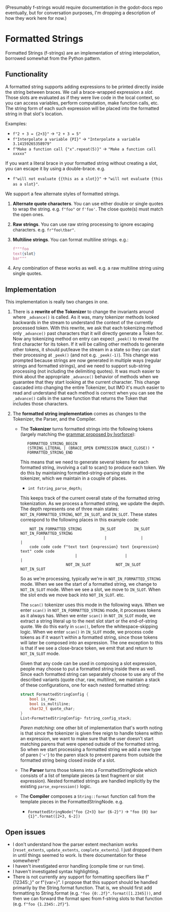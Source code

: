 (Presumably f-strings would require documentation in the godot-docs repo eventually, but for
conversation purposes, I'm dropping a description of how they work here for now.)

# Formatted Strings

Formatted Strings (f-strings) are an implementation of string interpolation, borrowed somewhat from
the Python pattern.

## Functionality

A formatted string supports adding expressions to be printed directly inside the string between
braces. We call a brace-wrapped expression a *slot*. Those slots are evaluated as if they were live
code in the local context, so you can access variables, perform computation, make function calls,
etc. The string form of each such expression will be placed into the formatted string in that slot's
location.

Examples:

* `f"2 + 3 = {2+3}"` -> `"2 + 3 = 5"`
* `f"Interpolate a variable {PI}"` -> `"Interpolate a variable 3.14159265358979"`
* `f"Make a function call {"x".repeat(5)}"` -> `"Make a function call xxxxx"`

If you want a literal brace in your formatted string without creating a slot, you can escape it by
using a double-brace.  e.g.

* `f"will not evaluate {{this as a slot}}"` -> `"will not evaluate {this as a slot}"`.

We support a few alternate styles of formatted strings.

1. **Alternate quote characters**. You can use either double or single quotes to wrap the string.
   e.g. `f"foo"` or `f'foo'`. The close quote(s) must match the open ones.
2. **Raw strings**. You can use raw string processing to ignore escaping characters. e.g.
   `fr"foo\tbar"`.
3. **Multiline strings**. You can format multiline strings. e.g.:

   ```python
   f"""foo
   text{slot}
   bar"""
   ```

4. Any combination of these works as well. e.g. a raw multiline string using single quotes.

## Implementation

This implementation is really two changes in one.

1. There is a **rewrite of the Tokenizer** to change the invariants around where `_advance()` is
   called. As it was, many tokenizer methods looked backwards in the stream to understand the
   context of the currently processed token. With this rewrite, we ask that each tokenizing method
   only `_advance()` past characters that it will directly generate a Token for. Now any tokenizing
   method on entry can expect `_peek()` to reveal the first character for its token. If it will be
   calling other methods to generate other tokens, it should put/leave the stream in a state so they
   can start their processing at `_peek()` (and not e.g. `_peek(-1)`). This change was prompted
   because strings are now generated in multiple ways (regular strings and formatted strings), and
   we need to support sub-string processing (not including the delimiting quotes). It was much
   easier to think about the appropriate `_advance()` behavior of methods when we guarantee that
   they start looking at the current character. This change cascaded into changing the entire
   Tokenizer, but IMO it's much easier to read and understand that each method is correct when you
   can see the `_advance()` calls in the same function that returns the Token that includes those
   characters.

2. The **formatted string implementation** comes as changes to the Tokenizer, the Parser, and the Compiler.
   * The **Tokenizer** turns formatted strings into the following tokens (largely matching the
     [grammar proposed by
     Ivorforce](https://github.com/godotengine/godot-proposals/issues/157#issuecomment-2367779793)):

     ```text
        FORMATTED_STRING_BEGIN
        (STRING_LITERAL | (BRACE_OPEN EXPRESSION BRACE_CLOSE)) *
        FORMATTED_STRING_END
     ```

     This means that we need to generate several tokens for each formatted string, involving a call
     to scan() to produce each token. We do this by maintaining formatted-string-parsing state in
     the tokenizer, which we maintain in a couple of places.

     * `int fstring_parse_depth;`

     This keeps track of the current overall state of the formatted string tokenization. As we
     process a formatted string, we update the depth. The depth represents one of three main states:
     `NOT_IN_FORMATTED_STRING`, `NOT_IN_SLOT`, and `IN_SLOT`. These states correspond to the
     following places in this example code:

     ```text
         NOT_IN_FORMATTED_STRING        IN_SLOT        IN_SLOT    NOT_IN_FORMATTED_STRING
               |                          |               |                 |
         code code code f"text text {expression} text {expression} text" code code
                             |                     |                 |
                         NOT_IN_SLOT           NOT_IN_SLOT       NOT_IN_SLOT
     ```

     So as we're processing, typically we're in `NOT_IN_FORMATTED_STRING` mode. When we see the
     start of a formatted string, we change to `NOT_IN_SLOT` mode. When we see a slot, we move to
     `IN_SLOT`. When the slot ends we move back into `NOT_IN_SLOT`. etc.

     The `scan()` tokenizer uses this mode in the following ways. When we enter `scan()` in
     `NOT_IN_FORMATTED_STRING` mode, it processes tokens as it always has. When we enter `scan()` in
     `NOT_IN_SLOT` mode, we extract a string literal up to the next slot start or the end-of-string
     quote. We do this early in `scan()`, before the whitespace-skipping logic. When we enter
     `scan()` in `IN_SLOT` mode, we process code tokens as if it wasn't within a formatted string,
     since those tokens will later be composed into an expression. The one exception to this is that
     if we see a close-brace token, we emit that and return to `NOT_IN_SLOT` mode.

     Given that any code can be used in composing a slot expression, people may choose to put a
     formatted string inside there as well. Since each formatted string can separately choose to use
     any of the described variants (quote char, raw, multiline), we maintain a stack of these
     configurations, one for each nested formatted string:

     ```cpp
     struct FormattedStringConfig {
         bool is_raw;
         bool is_multiline;
         char32_t quote_char;
     }
     List<FormattedStringConfig> fstring_config_stack;
     ```

     *Paren matching*: one other bit of implementation that's worth noting is that since the
     tokenizer is given free reign to handle tokens within an expression, we want to make sure that
     the user doesn't start matching parens that were opened outside of the formatted string. So
     when we start processing a formatted string we add a new type of paren (`'<'`) to the paren
     stack to prevent parens from outside the formatted string being closed inside of a slot.

   * The **Parser** turns those tokens into a FormattedStringNode which consists of a list of
     template pieces (a text fragment or slot expression). Nested formatted strings are handled
     implicitly by the existing `parse_expression()` logic.

   * The **Compiler** composes a `String::format` function call from the template pieces in the
     FormattedStringNode. e.g.
       * `FormattedStringNode("foo {2+3} bar {6-2}")` -> `"foo {0} bar {1}".format([2+3, 6-2])`

## Open issues

* I don't understand how the parser extent mechanism works (`reset_extents`, `update_extents`,
  `complete_extents`). I just dropped them in until things seemed to work. Is there documentation
  for these somewhere?
* I haven't investigated error handling (compile time or run time).
* I haven't investigated syntax highlighting.
* There is not currently any support for formatting specifiers like f"{12345:,}" or f"{var=}". I
  propose that this support should be handled primarily by the String.format function. That is, we
  should first add formatting to String.format (e.g. `"foo {0:.2f}".format([1.2345]))`, and then we
  can forward the format spec from f-string slots to that function (e.g. `f"foo {1.2345:.2f}"`).
